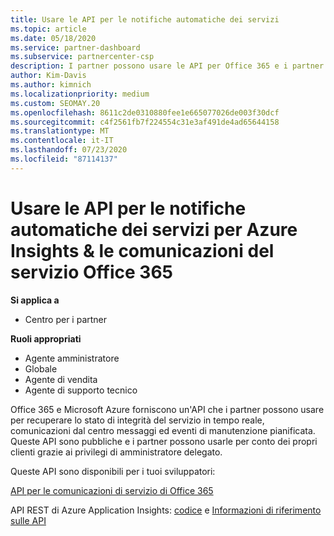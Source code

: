 ```yaml
---
title: Usare le API per le notifiche automatiche dei servizi
ms.topic: article
ms.date: 05/18/2020
ms.service: partner-dashboard
ms.subservice: partnercenter-csp
description: I partner possono usare le API per Office 365 e i partner Microsoft Azure per l'integrità dei servizi in tempo reale, le comunicazioni del centro messaggi e gli eventi di manutenzione pianificata.
author: Kim-Davis
ms.author: kimnich
ms.localizationpriority: medium
ms.custom: SEOMAY.20
ms.openlocfilehash: 8611c2de0310880fee1e665077026de003f30dcf
ms.sourcegitcommit: c4f2561fb7f224554c31e3af491de4ad65644158
ms.translationtype: MT
ms.contentlocale: it-IT
ms.lasthandoff: 07/23/2020
ms.locfileid: "87114137"
---
```

# <a name="use-apis-for-automated-service-notifications-for-azure-insights--office-365-service-communications"></a>Usare le API per le notifiche automatiche dei servizi per Azure Insights & le comunicazioni del servizio Office 365

**Si applica a**

-  Centro per i partner

**Ruoli appropriati**

- Agente amministratore
- Globale 
- Agente di vendita
- Agente di supporto tecnico

Office 365 e Microsoft Azure forniscono un'API che i partner possono usare per recuperare lo stato di integrità del servizio in tempo reale, comunicazioni dal centro messaggi ed eventi di manutenzione pianificata. Queste API sono pubbliche e i partner possono usarle per conto dei propri clienti grazie ai privilegi di amministratore delegato.

Queste API sono disponibili per i tuoi sviluppatori:

[API per le comunicazioni di servizio di Office 365](https://go.microsoft.com/fwlink/p/?LinkId=616899)

API REST di Azure Application Insights: [codice](https://go.microsoft.com/fwlink/p/?LinkId=617299) e [Informazioni di riferimento sulle API](https://go.microsoft.com/fwlink/p/?LinkId=617300)

 

 



